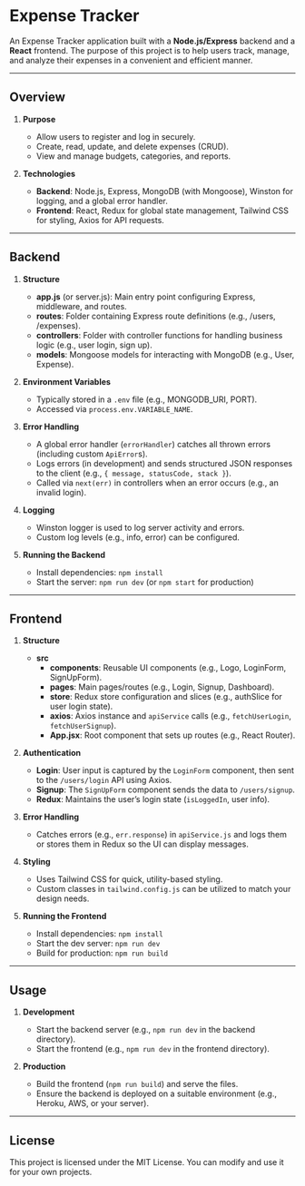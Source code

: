 # Expense Tracker

An Expense Tracker application built with a **Node.js/Express** backend and a **React** frontend. The purpose of this project is to help users track, manage, and analyze their expenses in a convenient and efficient manner.

---

## Overview

1. **Purpose**

   - Allow users to register and log in securely.
   - Create, read, update, and delete expenses (CRUD).
   - View and manage budgets, categories, and reports.

2. **Technologies**
   - **Backend**: Node.js, Express, MongoDB (with Mongoose), Winston for logging, and a global error handler.
   - **Frontend**: React, Redux for global state management, Tailwind CSS for styling, Axios for API requests.

---

## Backend

1. **Structure**

   - **app.js** (or server.js): Main entry point configuring Express, middleware, and routes.
   - **routes**: Folder containing Express route definitions (e.g., /users, /expenses).
   - **controllers**: Folder with controller functions for handling business logic (e.g., user login, sign up).
   - **models**: Mongoose models for interacting with MongoDB (e.g., User, Expense).

2. **Environment Variables**

   - Typically stored in a `.env` file (e.g., MONGODB_URI, PORT).
   - Accessed via `process.env.VARIABLE_NAME`.

3. **Error Handling**

   - A global error handler (`errorHandler`) catches all thrown errors (including custom `ApiError`s).
   - Logs errors (in development) and sends structured JSON responses to the client (e.g., `{ message, statusCode, stack }`).
   - Called via `next(err)` in controllers when an error occurs (e.g., an invalid login).

4. **Logging**

   - Winston logger is used to log server activity and errors.
   - Custom log levels (e.g., info, error) can be configured.

5. **Running the Backend**
   - Install dependencies: `npm install`
   - Start the server: `npm run dev` (or `npm start` for production)

---

## Frontend

1. **Structure**

   - **src**
     - **components**: Reusable UI components (e.g., Logo, LoginForm, SignUpForm).
     - **pages**: Main pages/routes (e.g., Login, Signup, Dashboard).
     - **store**: Redux store configuration and slices (e.g., authSlice for user login state).
     - **axios**: Axios instance and `apiService` calls (e.g., `fetchUserLogin`, `fetchUserSignup`).
     - **App.jsx**: Root component that sets up routes (e.g., React Router).

2. **Authentication**

   - **Login**: User input is captured by the `LoginForm` component, then sent to the `/users/login` API using Axios.
   - **Signup**: The `SignUpForm` component sends the data to `/users/signup`.
   - **Redux**: Maintains the user’s login state (`isLoggedIn`, user info).

3. **Error Handling**

   - Catches errors (e.g., `err.response`) in `apiService.js` and logs them or stores them in Redux so the UI can display messages.

4. **Styling**

   - Uses Tailwind CSS for quick, utility-based styling.
   - Custom classes in `tailwind.config.js` can be utilized to match your design needs.

5. **Running the Frontend**
   - Install dependencies: `npm install`
   - Start the dev server: `npm run dev`
   - Build for production: `npm run build`

---

## Usage

1. **Development**

   - Start the backend server (e.g., `npm run dev` in the backend directory).
   - Start the frontend (e.g., `npm run dev` in the frontend directory).

2. **Production**
   - Build the frontend (`npm run build`) and serve the files.
   - Ensure the backend is deployed on a suitable environment (e.g., Heroku, AWS, or your server).

---

## License

This project is licensed under the MIT License. You can modify and use it for your own projects.
